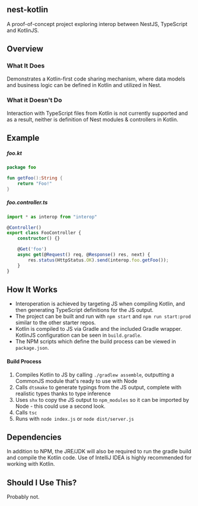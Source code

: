 ## nest-kotlin

A proof-of-concept project exploring interop between NestJS, TypeScript and KotlinJS.

## Overview

### What It Does

Demonstrates a Kotlin-first code sharing mechanism, where data models and business logic can be defined in Kotlin and utilized in Nest.

### What it Doesn't Do

Interaction with TypeScript files from Kotlin is not currently supported and as a result, neither is definition of Nest modules & controllers in Kotlin.

## Example

##### foo.kt
```kotlin
package foo

fun getFoo():String {
    return "Foo!"
}
```

##### foo.controller.ts
```typescript
import * as interop from "interop"

@Controller()
export class FooController {
    constructor() {}

    @Get('foo')
    async get(@Request() req, @Response() res, next) {
        res.status(HttpStatus.OK).send(interop.foo.getFoo());
    }
}
```

## How It Works

- Interoperation is achieved by targeting JS when compiling Kotlin, and then generating TypeScript definitions for the JS output. 
- The project can be built and run with `npm start` and `npm run start:prod` similar to the other starter repos. 
- Kotlin is compiled to JS via Gradle and the included Gradle wrapper. KotlinJS configuration can be seen in `build.gradle`. 
- The NPM scripts which define the build process can be viewed in `package.json`.

#### Build Process

1. Compiles Kotlin to JS by calling `./gradlew assemble`, outputting a CommonJS module that's ready to use with Node
2. Calls `dtsmake` to generate typings from the JS output, complete with realistic types thanks to type inference
3. Uses `shx` to copy the JS output to `npm_modules` so it can be imported by Node - this could use a second look.
4. Calls `tsc`
5. Runs with `node index.js` or `node dist/server.js`

## Dependencies

In addition to NPM, the JRE/JDK will also be required to run the gradle build and compile the Kotlin code. Use of IntelliJ IDEA is highly recommended for working with Kotlin. 

## Should I Use This?

Probably not.